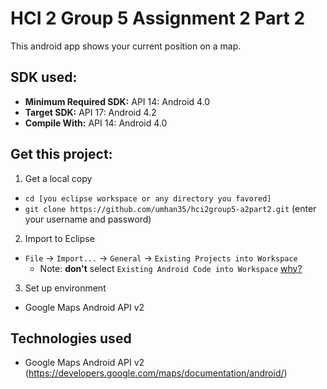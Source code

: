 # HCI 2 Group 5 Assignment 2 Part 2

This android app shows your current position on a map.

## SDK used:

 - **Minimum Required SDK:** API 14: Android 4.0
 - **Target SDK:** API 17: Android 4.2
 - **Compile With:** API 14: Android 4.0

## Get this project:

1. Get a local copy
 - `cd [you eclipse workspace or any directory you favored]`
 - `git clone https://github.com/umhan35/hci2group5-a2part2.git` (enter your username and password)
2. Import to Eclipse
 - `File` -> `Import...` -> `General` -> `Existing Projects into Workspace`
     - Note: **don't** select `Existing Android Code into Workspace`
       [why?](http://stackoverflow.com/questions/5784652/eclipse-invalid-project-description-when-creating-new-project-from-existing-so)
3. Set up environment
 -  Google Maps Android API v2

## Technologies used

 -  Google Maps Android API v2 (https://developers.google.com/maps/documentation/android/)

